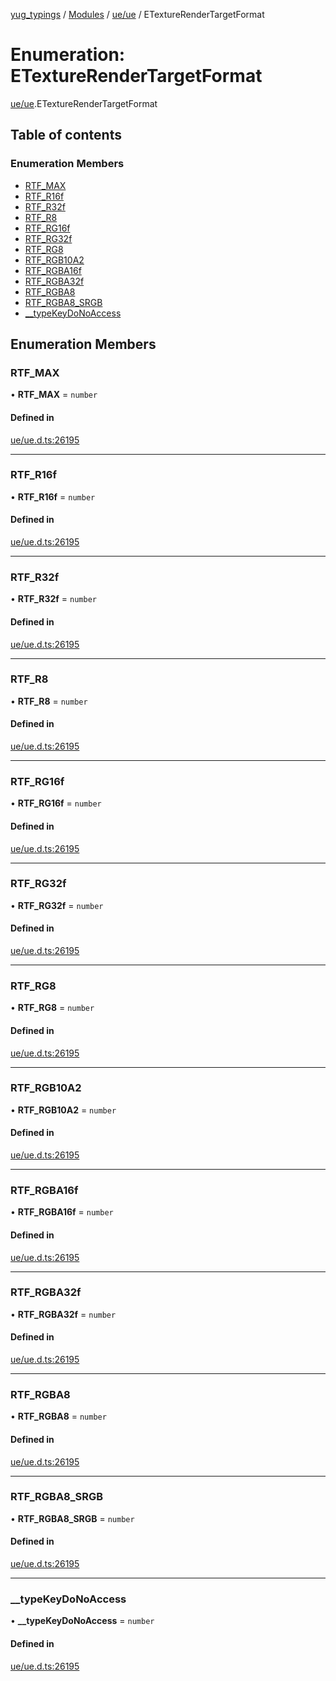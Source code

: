 [yug_typings](../README.md) / [Modules](../modules.md) / [ue/ue](../modules/ue_ue.md) / ETextureRenderTargetFormat

# Enumeration: ETextureRenderTargetFormat

[ue/ue](../modules/ue_ue.md).ETextureRenderTargetFormat

## Table of contents

### Enumeration Members

- [RTF\_MAX](ue_ue.ETextureRenderTargetFormat.md#rtf_max)
- [RTF\_R16f](ue_ue.ETextureRenderTargetFormat.md#rtf_r16f)
- [RTF\_R32f](ue_ue.ETextureRenderTargetFormat.md#rtf_r32f)
- [RTF\_R8](ue_ue.ETextureRenderTargetFormat.md#rtf_r8)
- [RTF\_RG16f](ue_ue.ETextureRenderTargetFormat.md#rtf_rg16f)
- [RTF\_RG32f](ue_ue.ETextureRenderTargetFormat.md#rtf_rg32f)
- [RTF\_RG8](ue_ue.ETextureRenderTargetFormat.md#rtf_rg8)
- [RTF\_RGB10A2](ue_ue.ETextureRenderTargetFormat.md#rtf_rgb10a2)
- [RTF\_RGBA16f](ue_ue.ETextureRenderTargetFormat.md#rtf_rgba16f)
- [RTF\_RGBA32f](ue_ue.ETextureRenderTargetFormat.md#rtf_rgba32f)
- [RTF\_RGBA8](ue_ue.ETextureRenderTargetFormat.md#rtf_rgba8)
- [RTF\_RGBA8\_SRGB](ue_ue.ETextureRenderTargetFormat.md#rtf_rgba8_srgb)
- [\_\_typeKeyDoNoAccess](ue_ue.ETextureRenderTargetFormat.md#__typekeydonoaccess)

## Enumeration Members

### RTF\_MAX

• **RTF\_MAX** = `number`

#### Defined in

[ue/ue.d.ts:26195](https://github.com/YugMetaverse/yug_typings/blob/b7d9b19/ue/ue.d.ts#L26195)

___

### RTF\_R16f

• **RTF\_R16f** = `number`

#### Defined in

[ue/ue.d.ts:26195](https://github.com/YugMetaverse/yug_typings/blob/b7d9b19/ue/ue.d.ts#L26195)

___

### RTF\_R32f

• **RTF\_R32f** = `number`

#### Defined in

[ue/ue.d.ts:26195](https://github.com/YugMetaverse/yug_typings/blob/b7d9b19/ue/ue.d.ts#L26195)

___

### RTF\_R8

• **RTF\_R8** = `number`

#### Defined in

[ue/ue.d.ts:26195](https://github.com/YugMetaverse/yug_typings/blob/b7d9b19/ue/ue.d.ts#L26195)

___

### RTF\_RG16f

• **RTF\_RG16f** = `number`

#### Defined in

[ue/ue.d.ts:26195](https://github.com/YugMetaverse/yug_typings/blob/b7d9b19/ue/ue.d.ts#L26195)

___

### RTF\_RG32f

• **RTF\_RG32f** = `number`

#### Defined in

[ue/ue.d.ts:26195](https://github.com/YugMetaverse/yug_typings/blob/b7d9b19/ue/ue.d.ts#L26195)

___

### RTF\_RG8

• **RTF\_RG8** = `number`

#### Defined in

[ue/ue.d.ts:26195](https://github.com/YugMetaverse/yug_typings/blob/b7d9b19/ue/ue.d.ts#L26195)

___

### RTF\_RGB10A2

• **RTF\_RGB10A2** = `number`

#### Defined in

[ue/ue.d.ts:26195](https://github.com/YugMetaverse/yug_typings/blob/b7d9b19/ue/ue.d.ts#L26195)

___

### RTF\_RGBA16f

• **RTF\_RGBA16f** = `number`

#### Defined in

[ue/ue.d.ts:26195](https://github.com/YugMetaverse/yug_typings/blob/b7d9b19/ue/ue.d.ts#L26195)

___

### RTF\_RGBA32f

• **RTF\_RGBA32f** = `number`

#### Defined in

[ue/ue.d.ts:26195](https://github.com/YugMetaverse/yug_typings/blob/b7d9b19/ue/ue.d.ts#L26195)

___

### RTF\_RGBA8

• **RTF\_RGBA8** = `number`

#### Defined in

[ue/ue.d.ts:26195](https://github.com/YugMetaverse/yug_typings/blob/b7d9b19/ue/ue.d.ts#L26195)

___

### RTF\_RGBA8\_SRGB

• **RTF\_RGBA8\_SRGB** = `number`

#### Defined in

[ue/ue.d.ts:26195](https://github.com/YugMetaverse/yug_typings/blob/b7d9b19/ue/ue.d.ts#L26195)

___

### \_\_typeKeyDoNoAccess

• **\_\_typeKeyDoNoAccess** = `number`

#### Defined in

[ue/ue.d.ts:26195](https://github.com/YugMetaverse/yug_typings/blob/b7d9b19/ue/ue.d.ts#L26195)
